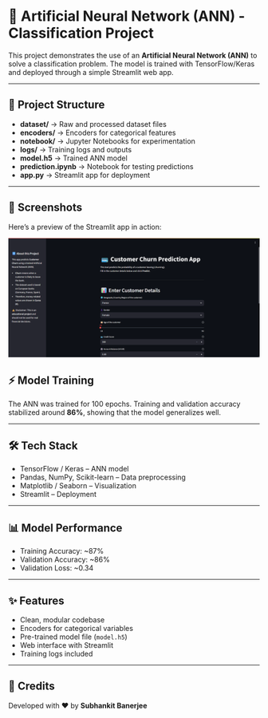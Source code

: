 # 🧠 Artificial Neural Network (ANN) - Classification Project  

This project demonstrates the use of an **Artificial Neural Network (ANN)** to solve a classification problem. The model is trained with TensorFlow/Keras and deployed through a simple Streamlit web app.  

---

## 📂 Project Structure  

- **dataset/** → Raw and processed dataset files  
- **encoders/** → Encoders for categorical features  
- **notebook/** → Jupyter Notebooks for experimentation  
- **logs/** → Training logs and outputs  
- **model.h5** → Trained ANN model  
- **prediction.ipynb** → Notebook for testing predictions  
- **app.py** → Streamlit app for deployment  

---

## 📸 Screenshots  

Here’s a preview of the Streamlit app in action:  

![App Screenshot](screenshot/app.png)

## ⚡ Model Training  

The ANN was trained for 100 epochs. Training and validation accuracy stabilized around **86%**, showing that the model generalizes well.  

---

## 🛠️ Tech Stack  

- TensorFlow / Keras – ANN model  
- Pandas, NumPy, Scikit-learn – Data preprocessing  
- Matplotlib / Seaborn – Visualization  
- Streamlit – Deployment  

---

## 📊 Model Performance  

- Training Accuracy: ~87%  
- Validation Accuracy: ~86%  
- Validation Loss: ~0.34  

---

## ✨ Features  

- Clean, modular codebase  
- Encoders for categorical variables  
- Pre-trained model file (`model.h5`)  
- Web interface with Streamlit  
- Training logs included  

---

## 🙌 Credits  

Developed with ❤️ by **Subhankit Banerjee** 

